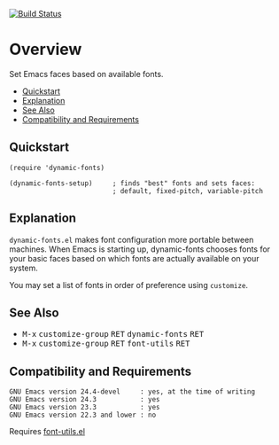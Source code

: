[![Build Status](https://secure.travis-ci.org/rolandwalker/dynamic-fonts.png?branch=master)](http://travis-ci.org/rolandwalker/dynamic-fonts)

# Overview

Set Emacs faces based on available fonts.

 * [Quickstart](#quickstart)
 * [Explanation](#explanation)
 * [See Also](#see-also)
 * [Compatibility and Requirements](#compatibility-and-requirements)

## Quickstart

```elisp
(require 'dynamic-fonts)
 
(dynamic-fonts-setup)     ; finds "best" fonts and sets faces:
                          ; default, fixed-pitch, variable-pitch
```

## Explanation

`dynamic-fonts.el` makes font configuration more portable between
machines.  When Emacs is starting up, dynamic-fonts chooses fonts
for your basic faces based on which fonts are actually available
on your system.

You may set a list of fonts in order of preference using `customize`.

## See Also

 * <kbd>M-x</kbd> <kbd>customize-group</kbd> <kbd>RET</kbd> <kbd>dynamic-fonts</kbd> <kbd>RET</kbd>
 * <kbd>M-x</kbd> <kbd>customize-group</kbd> <kbd>RET</kbd> <kbd>font-utils</kbd> <kbd>RET</kbd>

## Compatibility and Requirements

	GNU Emacs version 24.4-devel     : yes, at the time of writing
	GNU Emacs version 24.3           : yes
	GNU Emacs version 23.3           : yes
	GNU Emacs version 22.3 and lower : no

Requires [font-utils.el](http://github.com/rolandwalker/font-utils)
